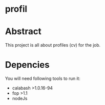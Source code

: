 # profil

Abstract
========
This project is all about profiles (cv) for the job. 

Depencies
=========
You will need following tools to run it:
- calabash >1.0.16-94
- fop >1.1
- nodeJs

